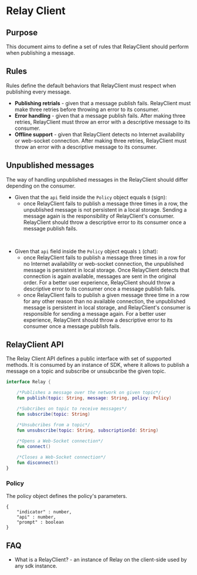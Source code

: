 # Relay Client

## Purpose

This document aims to define a set of rules that RelayClient should perform when publishing a message.<br>

## Rules

Rules define the default behaviors that RelayClient must respect when publishing every message.

* **Publishing retrials** - given that a message publish fails. RelayClient must make three retries before throwing an error to its consumer.
* **Error handling** - given that a message publish fails. After making three retries, RelayClient must throw an error with a descriptive message to its consumer.
* **Offline support** - given that RelayClient detects no Internet availability or web-socket connection. After making three retries, RelayClient must throw an error with a descriptive message to its consumer.

## Unpublished messages

The way of handling unpublished messages in the RelayClient should differ depending on the consumer.

* Given that the `api` field inside the `Policy` object equals `0` (sign): 
    * once RelayClient fails to publish a message three times in a row, the unpublished message is not persistent in a local storage. Sending a message again is the responsibility of RelayClient's consumer. RelayClient should throw a descriptive error to its consumer once a message publish fails.

<br>

* Given that `api` field inside the `Policy` object equals `1` (chat):
    * once RelayClient fails to publish a message three times in a row for no Internet availability or web-socket connection, the unpublished message is persistent in local storage. Once RelayClient detects that connection is again available, messages are sent in the original order. For a better user experience, RelayClient should throw a descriptive error to its consumer once a message publish fails.
    * once RelayClient fails to publish a given message three time in a row for any other reason than no available connection, the unpublished message is persistent in local storage, and RelayClient's consumer is responsible for sending a message again. For a better user experience, RelayClient should throw a descriptive error to its consumer once a message publish fails.

## RelayClient API

The Relay Client API defines a public interface with set of supported methods. It is consumed by an instance of SDK, where it allows to publish a message on a topic and subscribe or unsubcsribe the given topic.

```kotlin
interface Relay {

    /*Publishes a message over the network on given topic*/
    fun publish(topic: String, message: String, policy: Policy)

    /*Subcribes on topic to receive messages*/
    fun subscribe(topic: String)

    /*Unsubcribes from a topic*/
    fun unsubscribe(topic: String, subscriptionId: String)
	
    /*Opens a Web-Socket connection*/
    fun connect()

    /*Closes a Web-Socket connection*/
    fun disconnect()
}
```

### Policy

The policy object defines the policy's parameters.

```jsonc
{
    "indicator" : number,
    "api" : number,
    "prompt" : boolean
}
```


## FAQ

* What is a RelayClient? - an instance of Relay on the client-side used by any sdk instance.
